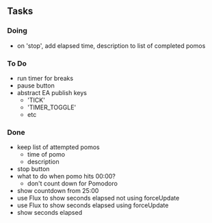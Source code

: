 ## Tasks

### Doing

- on 'stop', add elapsed time, description to list of completed pomos

### To Do

- run timer for breaks
- pause button
- abstract EA publish keys
  - 'TICK'
  - 'TIMER\_TOGGLE'
  - etc

### Done

- keep list of attempted pomos
  - time of pomo
  - description
- stop button
- what to do when pomo hits 00:00?
  - don't count down for Pomodoro
- show countdown from 25:00
- use Flux to show seconds elapsed not using forceUpdate
- use Flux to show seconds elapsed using forceUpdate
- show seconds elapsed

